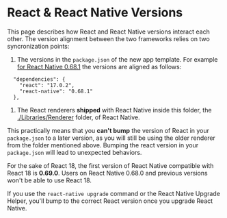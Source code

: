 # React & React Native Versions

This page describes how React and React Native versions interact each other.
The version alignment between the two frameworks relies on two syncronization points:

1. The versions in the `package.json` of the new app template. For example [for React Native 0.68.1](https://github.com/facebook/react-native/blob/0.68-stable/template/package.json#L12-L15) the versions are aligned as follows:

```
  "dependencies": {
    "react": "17.0.2",
    "react-native": "0.68.1"
  },
```

1. The React renderers **shipped** with React Native inside this folder, the [./Libraries/Renderer](https://github.com/facebook/react-native/tree/main/Libraries/Renderer) folder, of React Native.

This practically means that you **can't bump** the version of React in your `package.json` to a later version,
as you will still be using the older renderer from the folder mentioned above. Bumping the react version in your `package.json` will lead to unexpected behaviors.

For the sake of React 18, the first version of React Native compatible with React 18 is **0.69.0**. Users on React Native 0.68.0 and previous versions won't be able to use React 18.

If you use the `react-native upgrade` command or the React Native Upgrade Helper, you'll bump to the correct React version once you upgrade React Native.
